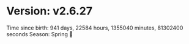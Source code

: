 # Version: v2.6.27
Time since birth: 941 days, 22584 hours, 1355040 minutes, 81302400 seconds
Season: Spring 🌸
